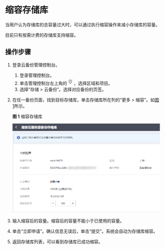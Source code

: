 # 缩容存储库<a name="cbr_03_0138"></a>

当用户认为存储库的总容量过大时，可以通过执行缩容操作来减小存储库的容量。

目前只有按需计费的存储库支持缩容。

## 操作步骤<a name="section7706418144211"></a>

1.  登录云备份管理控制台。
    1.  登录管理控制台。
    2.  单击管理控制台左上角的![](figures/icon-region.png)，选择区域和项目。
    3.  选择“存储 \> 云备份”。选择对应备份的页签。

2.  在任一备份页面，找到目标存储库，单击存储库所在列的“更多 \> 缩容”。如[图1](#fig624235516355)所示。

    **图 1**  缩容存储库<a name="fig624235516355"></a>  
    

    ![](figures/Snipaste_2021-11-25_19-49-54.png)

3.  输入缩容后的容量。缩容后的容量不能小于已使用的容量。
4.  单击“立即申请”。确认信息无误后，单击“提交”。系统会自动为存储库缩容。
5.  返回存储库列表，可以看到存储库已成功缩容。

